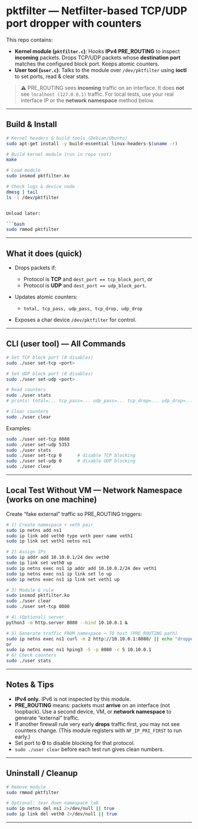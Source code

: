 # pktfilter — Netfilter-based TCP/UDP port dropper with counters

This repo contains:

* **Kernel module (`pktfilter.c`)**: Hooks **IPv4 PRE\_ROUTING** to inspect **incoming** packets. Drops TCP/UDP packets whose **destination port** matches the configured block port. Keeps atomic counters.
* **User tool (`user.c`)**: Talks to the module over `/dev/pktfilter` using **ioctl** to set ports, read & clear stats.

> ⚠️ PRE\_ROUTING sees **incoming** traffic on an interface. It does **not** see `localhost (127.0.0.1)` traffic. For local tests, use your real interface IP or the **network namespace** method below.

---

## Build & Install

```bash
# Kernel headers & build tools (Debian/Ubuntu)
sudo apt-get install -y build-essential linux-headers-$(uname -r)

# Build kernel module (run in repo root)
make 

# Load module
sudo insmod pktfilter.ko

# Check logs & device node
dmesg | tail
ls -l /dev/pktfilter


Unload later:

```bash
sudo rmmod pktfilter
```

---

## What it does (quick)

* Drops packets if:

  * Protocol is **TCP** and `dest_port == tcp_block_port`, or
  * Protocol is **UDP** and `dest_port == udp_block_port`.
* Updates atomic counters:

  * `total, tcp_pass, udp_pass, tcp_drop, udp_drop`
* Exposes a char device `/dev/pktfilter` for control.

---

## CLI (user tool) — All Commands

```bash
# Set TCP block port (0 disables)
sudo ./user set-tcp <port>

# Set UDP block port (0 disables)
sudo ./user set-udp <port>

# Read counters
sudo ./user stats
# prints: total=... tcp_pass=... udp_pass=... tcp_drop=... udp_drop=...

# Clear counters
sudo ./user clear
```

Examples:

```bash
sudo ./user set-tcp 8080
sudo ./user set-udp 5353
sudo ./user stats
sudo ./user set-tcp 0      # disable TCP blocking
sudo ./user set-udp 0      # disable UDP blocking
sudo ./user clear
```

---

## Local Test Without VM — Network Namespace (works on one machine)

Create “fake external” traffic so PRE\_ROUTING triggers:

```bash
# 1) Create namespace + veth pair
sudo ip netns add ns1
sudo ip link add veth0 type veth peer name veth1
sudo ip link set veth1 netns ns1

# 2) Assign IPs
sudo ip addr add 10.10.0.1/24 dev veth0
sudo ip link set veth0 up
sudo ip netns exec ns1 ip addr add 10.10.0.2/24 dev veth1
sudo ip netns exec ns1 ip link set lo up
sudo ip netns exec ns1 ip link set veth1 up

# 3) Module & rule
sudo insmod pktfilter.ko
sudo ./user clear
sudo ./user set-tcp 8080

# 4) (Optional) server
python3 -m http.server 8080 --bind 10.10.0.1 &

# 5) Generate traffic FROM namespace → TO host (PRE_ROUTING path)
sudo ip netns exec ns1 curl -m 2 http://10.10.0.1:8080/ || echo "dropped"
or
sudo ip netns exec ns1 hping3 -S -p 8080 -c 5 10.10.0.1
# 6) Check counters
sudo ./user stats
```

---

## Notes & Tips

* **IPv4 only.** IPv6 is not inspected by this module.
* **PRE\_ROUTING** means: packets must **arrive** on an interface (not loopback).
  Use a second device, VM, or **network namespace** to generate “external” traffic.
* If another firewall rule very early **drops** traffic first, you may not see counters change. (This module registers with `NF_IP_PRI_FIRST` to run early.)
* Set port to **0** to disable blocking for that protocol.
* `sudo ./user clear` before each test run gives clean numbers.

---

## Uninstall / Cleanup

```bash
# Remove module
sudo rmmod pktfilter

# Optional: tear down namespace lab
sudo ip netns del ns1 2>/dev/null || true
sudo ip link del veth0 2>/dev/null || true
```

---
